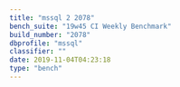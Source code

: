 ```yaml
---
title: "mssql 2 2078"
bench_suite: "19w45 CI Weekly Benchmark"
build_number: "2078"
dbprofile: "mssql"
classifier: ""
date: 2019-11-04T04:23:18
type: "bench"
---
```

